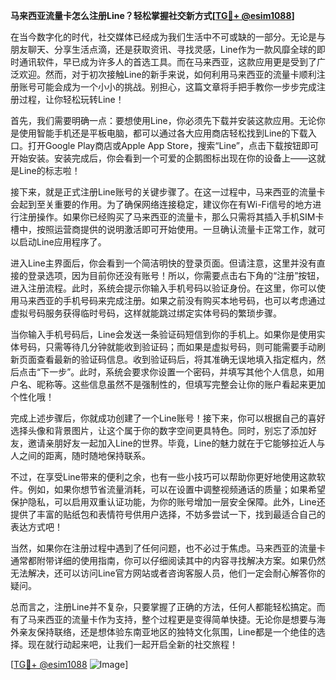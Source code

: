**马来西亚流量卡怎么注册Line？轻松掌握社交新方式[[TG💪+ @esim1088](https://t.me/s/esim1088)]**

在当今数字化的时代，社交媒体已经成为我们生活中不可或缺的一部分。无论是与朋友聊天、分享生活点滴，还是获取资讯、寻找灵感，Line作为一款风靡全球的即时通讯软件，早已成为许多人的首选工具。而在马来西亚，这款应用更是受到了广泛欢迎。然而，对于初次接触Line的新手来说，如何利用马来西亚的流量卡顺利注册账号可能会成为一个小小的挑战。别担心，这篇文章将手把手教你一步步完成注册过程，让你轻松玩转Line！

首先，我们需要明确一点：要想使用Line，你必须先下载并安装这款应用。无论你是使用智能手机还是平板电脑，都可以通过各大应用商店轻松找到Line的下载入口。打开Google Play商店或Apple App Store，搜索“Line”，点击下载按钮即可开始安装。安装完成后，你会看到一个可爱的企鹅图标出现在你的设备上——这就是Line的标志啦！

接下来，就是正式注册Line账号的关键步骤了。在这一过程中，马来西亚的流量卡会起到至关重要的作用。为了确保网络连接稳定，建议你在有Wi-Fi信号的地方进行注册操作。如果你已经购买了马来西亚的流量卡，那么只需将其插入手机SIM卡槽中，按照运营商提供的说明激活即可开始使用。一旦确认流量卡正常工作，就可以启动Line应用程序了。

进入Line主界面后，你会看到一个简洁明快的登录页面。但请注意，这里并没有直接的登录选项，因为目前你还没有账号！所以，你需要点击右下角的“注册”按钮，进入注册流程。此时，系统会提示你输入手机号码以验证身份。在这里，你可以使用马来西亚的手机号码来完成注册。如果之前没有购买本地号码，也可以考虑通过虚拟号码服务获得临时号码，这样就能跳过绑定实体号码的繁琐步骤。

当你输入手机号码后，Line会发送一条验证码短信到你的手机上。如果你是使用实体号码，只需等待几分钟就能收到验证码；而如果是虚拟号码，则可能需要手动刷新页面查看最新的验证码信息。收到验证码后，将其准确无误地填入指定框内，然后点击“下一步”。此时，系统会要求你设置一个密码，并填写其他个人信息，如用户名、昵称等。这些信息虽然不是强制性的，但填写完整会让你的账户看起来更加个性化哦！

完成上述步骤后，你就成功创建了一个Line账号！接下来，你可以根据自己的喜好选择头像和背景图片，让这个属于你的数字空间更具特色。同时，别忘了添加好友，邀请亲朋好友一起加入Line的世界。毕竟，Line的魅力就在于它能够拉近人与人之间的距离，随时随地保持联系。

不过，在享受Line带来的便利之余，也有一些小技巧可以帮助你更好地使用这款软件。例如，如果你想节省流量消耗，可以在设置中调整视频通话的质量；如果希望保护隐私，可以启用双重认证功能，为你的账号增加一层安全保障。此外，Line还提供了丰富的贴纸包和表情符号供用户选择，不妨多尝试一下，找到最适合自己的表达方式吧！

当然，如果你在注册过程中遇到了任何问题，也不必过于焦虑。马来西亚的流量卡通常都附带详细的使用指南，你可以仔细阅读其中的内容寻找解决方案。如果仍然无法解决，还可以访问Line官方网站或者咨询客服人员，他们一定会耐心解答你的疑问。

总而言之，注册Line并不复杂，只要掌握了正确的方法，任何人都能轻松搞定。而有了马来西亚的流量卡作为支持，整个过程更是变得简单快捷。无论你是想要与海外亲友保持联络，还是想体验东南亚地区的独特文化氛围，Line都是一个绝佳的选择。现在就行动起来吧，让我们一起开启全新的社交旅程！

[[TG💪+ @esim1088](https://t.me/s/esim1088) ![Image](https://i.postimg.cc/4NQfJmqS/Snipaste-2025-05-13-00-14-12.png)]